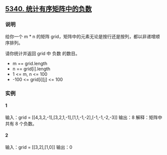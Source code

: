 ## [5340. 统计有序矩阵中的负数](https://leetcode-cn.com/problems/count-negative-numbers-in-a-sorted-matrix/)

### 说明
给你一个 m * n 的矩阵 grid，矩阵中的元素无论是按行还是按列，都以非递增顺序排列。

请你统计并返回 grid 中 负数 的数目。

* m == grid.length
* n == grid[i].length
* 1 <= m, n <= 100
* -100 <= grid[i][j] <= 100

### 实例
#### 1
输入：grid = [[4,3,2,-1],[3,2,1,-1],[1,1,-1,-2],[-1,-1,-2,-3]]
输出：8
解释：矩阵中共有 8 个负数。

#### 2
输入：grid = [[3,2],[1,0]]
输出：0